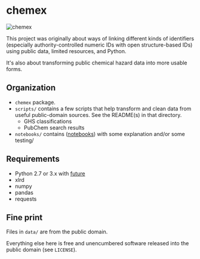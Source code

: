 # chemex

![chemex](https://upload.wikimedia.org/wikipedia/commons/thumb/b/b8/Chemex_Coffeemaker.jpg/300px-Chemex_Coffeemaker.jpg)

This project was originally about ways of linking different kinds of identifiers (especially authority-controlled numeric IDs with open structure-based IDs) using public data, limited resources, and Python. 

It's also about transforming public chemical hazard data into more usable forms.  


## Organization

* `chemex` package.
* `scripts/` contains a few scripts that help transform and clean data from useful public-domain sources. See the README(s) in that directory.
  * GHS classifications
  * PubChem search results
* `notebooks/` contains ([notebooks](http://jupyter.org/)) with some explanation and/or some testing/


## Requirements

* Python 2.7 or 3.x with [future](http://python-future.org/)
* xlrd
* numpy
* pandas
* requests


## Fine print

Files in `data/` are from the public domain.

Everything else here is free and unencumbered software released into the public domain (see `LICENSE`).
